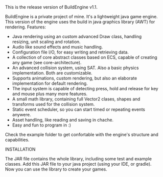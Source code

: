 This is the release version of BuildEngine v1.1.

BuildEngine is a private project of mine. It's a lightweight java game engine. This
version of the engine uses the build in java graphics library (AWT) for rendering.
Features:
 - Java rendering using an custom advanced Draw class, handling resizing, unit scaling and rotation.
 - Audio like sound effects and music handling.
 - Configuration file I/O, for easy writing and retrieving data.
 - A collection of core abstract classes based on ECS, capable of creating any game (see core-architecture).
 - An advanced collision system, using SAT. Also a basic physics implementation. Both are customizable.
 - Supports animations, custom rendering, but also an elaborate implementation for default rendering.
 - The input system is capable of detecting press, hold and release for key and mouse plus many more features.
 - A small math library, containing full Vector2 clases, shapes and transforms used for the collision system.
 - Static event scheduler, so you can start timed or repeating events anywere.
 - Asset handling, like reading and saving in chache.
 - Easy and fun to program in :)

Check the example folder to get confortable with the engine's structure and capabilities.


INSTALLATION

The JAR file contains the whole library, including some test and example classes.
Add this JAR file to your java project (using your IDE, or gradle). Now you can use
the library to create your games.
